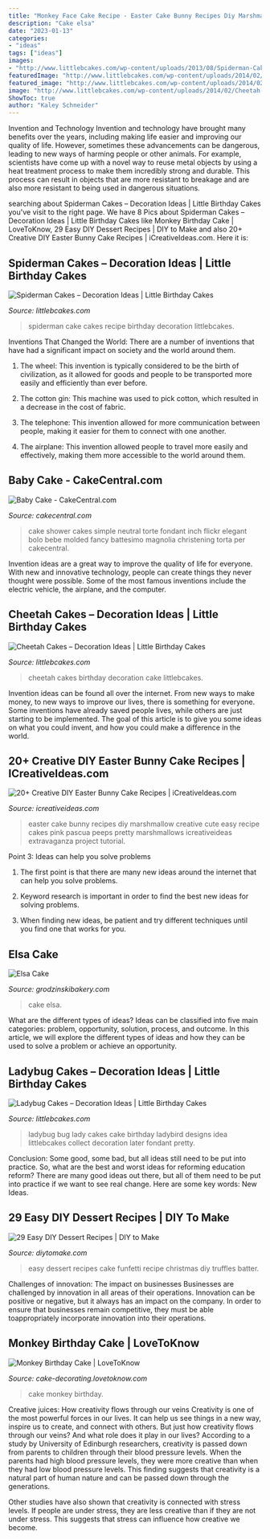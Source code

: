 ```yaml
---
title: "Monkey Face Cake Recipe - Easter Cake Bunny Recipes Diy Marshmallow Creative Cute Easy Recipe Cakes Pink Pascua Peeps Pretty Marshmallows Icreativeideas Extravaganza Project Tutorial"
description: "Cake elsa"
date: "2023-01-13"
categories:
- "ideas"
tags: ["ideas"]
images:
- "http://www.littlebcakes.com/wp-content/uploads/2013/08/Spiderman-Cake-Recipe.jpg"
featuredImage: "http://www.littlebcakes.com/wp-content/uploads/2014/02/Cheetah-Cakes.jpg"
featured_image: "http://www.littlebcakes.com/wp-content/uploads/2014/02/Cheetah-Cakes.jpg"
image: "http://www.littlebcakes.com/wp-content/uploads/2014/02/Cheetah-Cakes.jpg"
ShowToc: true
author: "Kaley Schneider"
---
```



Invention and Technology
Invention and technology have brought many benefits over the years, including making life easier and improving our quality of life. However, sometimes these advancements can be dangerous, leading to new ways of harming people or other animals. For example, scientists have come up with a novel way to reuse metal objects by using a heat treatment process to make them incredibly strong and durable. This process can result in objects that are more resistant to breakage and are also more resistant to being used in dangerous situations.

	

		
searching about Spiderman Cakes – Decoration Ideas | Little Birthday Cakes you've visit to the right page. We have 8 Pics about Spiderman Cakes – Decoration Ideas | Little Birthday Cakes like Monkey Birthday Cake | LoveToKnow, 29 Easy DIY Dessert Recipes | DIY to Make and also 20+ Creative DIY Easter Bunny Cake Recipes | iCreativeIdeas.com. Here it is:
		
    
## Spiderman Cakes – Decoration Ideas | Little Birthday Cakes

<img loading=lazy src="http://www.littlebcakes.com/wp-content/uploads/2013/08/Spiderman-Cake-Recipe.jpg" onerror="this.onerror=null;this.src='https://tse4.mm.bing.net/th?id=OIP.2pZ0sP5NDX1iez12DwgG7wHaE9&amp;pid=15.1';" alt="Spiderman Cakes – Decoration Ideas | Little Birthday Cakes">

_Source: littlebcakes.com_

>spiderman cake cakes recipe birthday decoration littlebcakes. 

	

Inventions That Changed the World: There are a number of inventions that have had a significant impact on society and the world around them.
1. The wheel: This invention is typically considered to be the birth of civilization, as it allowed for goods and people to be transported more easily and efficiently than ever before.
2. The cotton gin: This machine was used to pick cotton, which resulted in a decrease in the cost of fabric.

3. The telephone: This invention allowed for more communication between people, making it easier for them to connect with one another.

4. The airplane: This invention allowed people to travel more easily and effectively, making them more accessible to the world around them.

    
## Baby Cake - CakeCentral.com

<img loading=lazy src="https://cdn001.cakecentral.com/gallery/2015/03/900_630952fLkh_baby-cake.jpg" onerror="this.onerror=null;this.src='https://tse2.mm.bing.net/th?id=OIP.1AF93kVkJItsZquS0REd4AHaLV&amp;pid=15.1';" alt="Baby Cake - CakeCentral.com">

_Source: cakecentral.com_

>cake shower cakes simple neutral torte fondant inch flickr elegant bolo bebe molded fancy battesimo magnolia christening torta per cakecentral. 

	

Invention ideas are a great way to improve the quality of life for everyone. With new and innovative technology, people can create things they never thought were possible. Some of the most famous inventions include the electric vehicle, the airplane, and the computer.

    
## Cheetah Cakes – Decoration Ideas | Little Birthday Cakes

<img loading=lazy src="http://www.littlebcakes.com/wp-content/uploads/2014/02/Cheetah-Cakes.jpg" onerror="this.onerror=null;this.src='https://tse3.mm.bing.net/th?id=OIP.VTyOWcE-MklAL4iOmNrPqAHaIc&amp;pid=15.1';" alt="Cheetah Cakes – Decoration Ideas | Little Birthday Cakes">

_Source: littlebcakes.com_

>cheetah cakes birthday decoration cake littlebcakes. 

	

Invention ideas can be found all over the internet. From new ways to make money, to new ways to improve our lives, there is something for everyone. Some inventions have already saved people lives, while others are just starting to be implemented. The goal of this article is to give you some ideas on what you could invent, and how you could make a difference in the world.

    
## 20+ Creative DIY Easter Bunny Cake Recipes | ICreativeIdeas.com

<img loading=lazy src="http://www.icreativeideas.com/wp-content/uploads/2015/03/15-Creative-DIY-Easter-Bunny-Cake-Recipes-2.jpg?ae727b" onerror="this.onerror=null;this.src='https://tse3.mm.bing.net/th?id=OIP.fVT2rGnyaZxgTstFjlGpaAHaLK&amp;pid=15.1';" alt="20+ Creative DIY Easter Bunny Cake Recipes | iCreativeIdeas.com">

_Source: icreativeideas.com_

>easter cake bunny recipes diy marshmallow creative cute easy recipe cakes pink pascua peeps pretty marshmallows icreativeideas extravaganza project tutorial. 

	

Point 3: Ideas can help you solve problems
1. The first point is that there are many new ideas around the internet that can help you solve problems.
2. Keyword research is important in order to find the best new ideas for solving problems.

3. When finding new ideas, be patient and try different techniques until you find one that works for you.

    
## Elsa Cake

<img loading=lazy src="https://www.grodzinskibakery.com/imagephp/width=870&amp;image=/pictures/products/products_thumbnail_CNanZRljV5.jpg" onerror="this.onerror=null;this.src='https://tse4.mm.bing.net/th?id=OIP.lcLKCvaqH8dP1_WwSIE-_wHaJ4&amp;pid=15.1';" alt="Elsa Cake">

_Source: grodzinskibakery.com_

>cake elsa. 

	

What are the different types of ideas?
Ideas can be classified into five main categories: problem, opportunity, solution, process, and outcome. In this article, we will explore the different types of ideas and how they can be used to solve a problem or achieve an opportunity.

    
## Ladybug Cakes – Decoration Ideas | Little Birthday Cakes

<img loading=lazy src="http://www.littlebcakes.com/wp-content/uploads/2013/08/Ladybug-Cake-Designs.jpg" onerror="this.onerror=null;this.src='https://tse4.mm.bing.net/th?id=OIP.DKOxY38OW9LXC2V5AGxESAHaLJ&amp;pid=15.1';" alt="Ladybug Cakes – Decoration Ideas | Little Birthday Cakes">

_Source: littlebcakes.com_

>ladybug bug lady cakes cake birthday ladybird designs idea littlebcakes collect decoration later fondant pretty. 

	

Conclusion: Some good, some bad, but all ideas still need to be put into practice.
So, what are the best and worst ideas for reforming education reform? There are many good ideas out there, but all of them need to be put into practice if we want to see real change. Here are some key words: New Ideas.

    
## 29 Easy DIY Dessert Recipes | DIY To Make

<img loading=lazy src="http://www.diytomake.com/wp-content/uploads/2015/12/easy-to-make-dessert-recipe.jpg" onerror="this.onerror=null;this.src='https://tse2.mm.bing.net/th?id=OIP.FvKPTDKbxzRtXzudYht8DAHaKf&amp;pid=15.1';" alt="29 Easy DIY Dessert Recipes | DIY to Make">

_Source: diytomake.com_

>easy dessert recipes cake funfetti recipe christmas diy truffles batter. 

	

Challenges of innovation: The impact on businesses
Businesses are challenged by innovation in all areas of their operations. Innovation can be positive or negative, but it always has an impact on the company. In order to ensure that businesses remain competitive, they must be able toappropriately incorporate innovation into their operations.

    
## Monkey Birthday Cake | LoveToKnow

<img loading=lazy src="https://cf.ltkcdn.net/cake-decorating/images/std/166588-319x425-monkeyfacecake.jpg" onerror="this.onerror=null;this.src='https://tse1.mm.bing.net/th?id=OIP.YkWmTFkd0Xzqs_vD9FZlDAHaJ3&amp;pid=15.1';" alt="Monkey Birthday Cake | LoveToKnow">

_Source: cake-decorating.lovetoknow.com_

>cake monkey birthday. 

	

Creative juices: How creativity flows through our veins
Creativity is one of the most powerful forces in our lives. It can help us see things in a new way, inspire us to create, and connect with others. But just how creativity flows through our veins? And what role does it play in our lives?
According to a study by University of Edinburgh researchers, creativity is passed down from parents to children through their blood pressure levels. When the parents had high blood pressure levels, they were more creative than when they had low blood pressure levels. This finding suggests that creativity is a natural part of human nature and can be passed down through the generations.

Other studies have also shown that creativity is connected with stress levels. If people are under stress, they are less creative than if they are not under stress. This suggests that stress can influence how creative we become.

